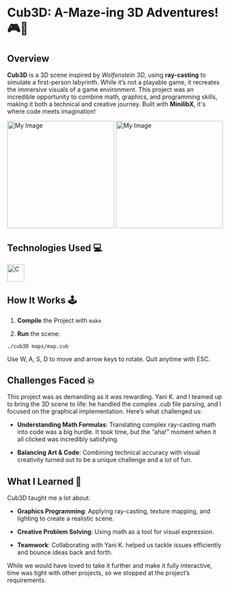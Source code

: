 # Cub3D: A-Maze-ing 3D Adventures! 🎮🌌

## Overview
**Cub3D** is a 3D scene inspired by *Wolfenstein 3D*, using **ray-casting** to simulate a first-person labyrinth. 
While it’s not a playable game, it recreates the immersive visuals of a game environment. 
This project was an incredible opportunity to combine math, graphics, and programming skills, making it both a technical and creative journey. 
Built with **MinilibX**, it's where code meets imagination!

<img src="screenshots/Capture d'écran 2024-10-25 162138.png" alt="My Image" height="250"/> <img src="screenshots/Capture d'écran 2024-10-25 161835.png" alt="My Image" height="250"/> 

## Technologies Used 💻
<img src="https://cdn.worldvectorlogo.com/logos/c-1.svg" alt="C" width="40" height="40"/>

## How It Works 🕹️
1. **Compile** the Project with `make`  

2. **Run** the scene:
  ```
  ./cub3D maps/map.cub
  ```

Use W, A, S, D to move and arrow keys to rotate. Quit anytime with ESC.

## Challenges Faced 💥
This project was as demanding as it was rewarding. Yani K. and I teamed up to bring the 3D scene to life: he handled the complex .cub file parsing, and I focused on the graphical implementation. 
Here’s what challenged us:

- **Understanding Math Formulas**: Translating complex ray-casting math into code was a big hurdle. It took time, but the “aha!” moment when it all clicked was incredibly satisfying.   

- **Balancing Art & Code**: Combining technical accuracy with visual creativity turned out to be a unique challenge and a lot of fun.  

## What I Learned 🌱
Cub3D taught me a lot about:

- **Graphics Programming**: Applying ray-casting, texture mapping, and lighting to create a realistic scene.  

- **Creative Problem Solving**: Using math as a tool for visual expression.

- **Teamwork**: Collaborating with Yani K. helped us tackle issues efficiently and bounce ideas back and forth.  

While we would have loved to take it further and make it fully interactive, time was tight with other projects, so we stopped at the project’s requirements.
